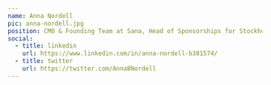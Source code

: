 ```yaml
---
name: Anna Nordell
pic: anna-nordell.jpg
position: CMO & Founding Team at Sana, Head of Sponsorships for Stockholm AI
social:
  - title: linkedin
    url: https://www.linkedin.com/in/anna-nordell-b381574/
  - title: twitter
    url: https://twitter.com/AnnaBNordell
---
```

